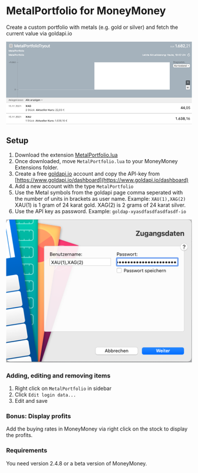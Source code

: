 # MetalPortfolio for MoneyMoney
Create a custom portfolio with metals (e.g. gold or silver) and fetch the current value via goldapi.io

![MoneyMoney screenshot with MetalPortfolio Balance](screens/balance.png)

## Setup

1. Download the extension [MetalPortfolio.lua](MetalPortfolio.lua)
2. Once downloaded, move `MetalPortfolio.lua` to your MoneyMoney Extensions folder.
3. Create a free [goldapi.io](https://www.goldapi.io/) account and copy the API-key from [https://www.goldapi.io/dashboard](https://www.goldapi.io/dashboard)
4. Add a new account with the type `MetalPortfolio`
5. Use the Metal symbols from the goldapi page comma seperated with the number of units in brackets as user name. Example: `XAU(1),XAG(2)` XAU(1) is 1 gram of 24 karat gold. XAG(2) is 2 grams of 24 karat silver.
6. Use the API key as password. Example: `goldap-xyasdfasdfasdfasdf-io`

![MoneyMoney screenshot with MetalPortfolio Setup](screens/setup.png)

### Adding, editing and removing items
1. Right click on `MetalPortfolio` in sidebar
2. Click `Edit login data...`
3. Edit and save

### Bonus: Display profits
Add the buying rates in MoneyMoney via right click on the stock to display the profits.

### Requirements
You need version 2.4.8 or a beta version of MoneyMoney.